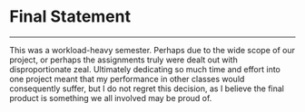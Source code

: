# Final Statement

---

This was a workload-heavy semester. Perhaps due to the wide scope of our project, or perhaps the assignments truly were dealt out with disproportionate zeal. Ultimately dedicating so much time and effort
into one project meant that my performance in other classes would consequently suffer, but I do not regret this decision, as I believe the final product is something we all involved may be proud of. 